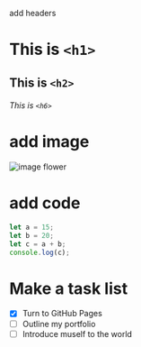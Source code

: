 add headers
# This is `<h1>`
## This is `<h2>`
###### This is `<h6>`

# add image
![image flower](https://lizgard.com.ua/assets/galleries/9964/fajly.jpg)

# add code
``` javascript
let a = 15;
let b = 20;
let c = a + b;
console.log(c);
```
# Make a task list
- [X] Turn to GitHub Pages
- [ ] Outline my portfolio
- [ ] Introduce muself to the world
